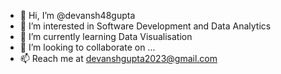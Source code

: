 - 👋 Hi, I’m @devansh48gupta
- 👀 I’m interested in Software Development and Data Analytics
- 🌱 I’m currently learning Data Visualisation
- 💞️ I’m looking to collaborate on ...
- 📫 Reach me at devanshgupta2023@gmail.com

<!---
devansh48gupta/devansh48gupta is a ✨ special ✨ repository because its `README.md` (this file) appears on your GitHub profile.
You can click the Preview link to take a look at your changes.
--->
